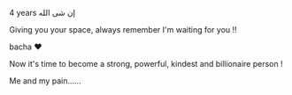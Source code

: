 
4 years إن شى الله




Giving you your space, always remember I'm waiting for you !!

bacha ❤



Now it's time to become a strong, powerful, kindest and billionaire person !

Me and my pain......
